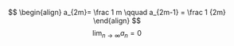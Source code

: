 
$$
\begin{align}
a_{2m}= \frac 1 m \qquad a_{2m-1} = \frac 1 {2m}
\end{align}
$$
$$
\lim_{n \to \infty} a_n = 0
$$